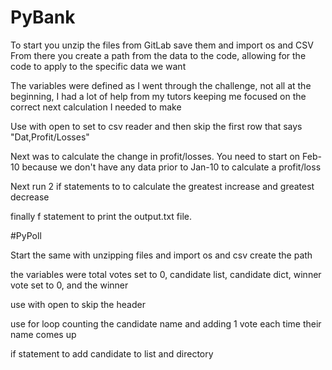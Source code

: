 # PyBank

To start you unzip the files from GitLab save them and import os and CSV
From there you create a path from the data to the code, allowing for the code to apply to the specific data we want

The variables were defined as I went through the challenge, not all at the beginning, I had a lot of help from my tutors keeping me focused on the correct next calculation I needed to make 

Use with open to set to csv reader and then skip the first row that says "Dat,Profit/Losses"

Next was to calculate the change in profit/losses. You need to start on Feb-10 because we don't have any data prior to Jan-10 to calculate a profit/loss

Next run 2 if statements to to calculate the greatest increase and greatest decrease

finally f statement to print the output.txt file.

#PyPoll

Start the same with unzipping files and import os and csv
create the path

the variables were total votes set to 0, candidate list, candidate dict, winner vote set to 0, and the winner 

use with open to skip the header

use for loop counting the candidate name and adding 1 vote each time their name comes up

if statement to add candidate to list and directory 
